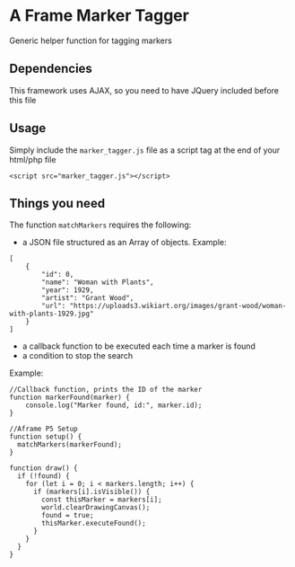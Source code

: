 # A Frame Marker Tagger
Generic helper function for tagging markers

## Dependencies
This framework uses AJAX, so you need to have JQuery included before this file

## Usage
Simply include the `marker_tagger.js` file as a script tag at the end of your html/php file

```
<script src="marker_tagger.js"></script>
```

## Things you need
The function `matchMarkers` requires the following:

- a JSON file structured as an Array of objects. 
Example:

```
[
    {
        "id": 0,
        "name": "Woman with Plants",
        "year": 1929,
        "artist": "Grant Wood",
        "url": "https://uploads3.wikiart.org/images/grant-wood/woman-with-plants-1929.jpg"
    }
]
```

- a callback function to be executed each time a marker is found
- a condition to stop the search

Example:
```
//Callback function, prints the ID of the marker
function markerFound(marker) {
    console.log("Marker found, id:", marker.id);
}

//Aframe P5 Setup
function setup() {
  matchMarkers(markerFound);
}

function draw() {
  if (!found) {
    for (let i = 0; i < markers.length; i++) {
      if (markers[i].isVisible()) {
        const thisMarker = markers[i];
        world.clearDrawingCanvas();
        found = true;
        thisMarker.executeFound();
      }
    }
  }
}
```

